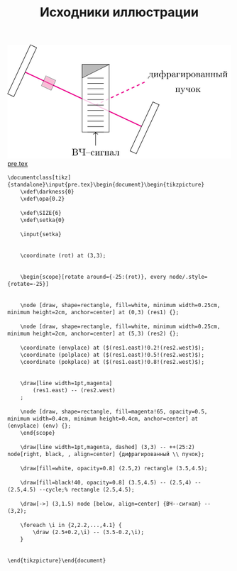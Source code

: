 ﻿---
title: "Исходники иллюстрации"
type: "notpost"
---
<a class="imag2" href="/cook/gallery/tikzpicture_df83a36a9dcab0104dcec27c200de676.tex"><img src="/cook/gallery/tikzpicture_df83a36a9dcab0104dcec27c200de676.pdf.jpg" alt=""></a>
<a href="/cook/gallery/pre">pre.tex</a>
<pre><code class="language-latex">\documentclass[tikz]{standalone}\input{pre.tex}\begin{document}\begin{tikzpicture}
    \xdef\darkness{0}
	\xdef\opa{0.2}

    \xdef\SIZE{6}
	\xdef\setka{0}

    \input{setka}


    \coordinate (rot) at (3,3);


    \begin{scope}[rotate around={-25:(rot)}, every node/.style={rotate=-25}]


    \node [draw, shape=rectangle, fill=white, minimum width=0.25cm, minimum height=2cm, anchor=center] at (0,3) (res1) {};

    \node [draw, shape=rectangle, fill=white, minimum width=0.25cm, minimum height=2cm, anchor=center] at (5,3) (res2) {};

    \coordinate (envplace) at ($(res1.east)!0.2!(res2.west)$);
    \coordinate (polplace) at ($(res1.east)!0.5!(res2.west)$);
    \coordinate (pokplace) at ($(res1.east)!0.8!(res2.west)$);


    \draw[line width=1pt,magenta] 
        (res1.east) -- (res2.west)
    ;

    \node [draw, shape=rectangle, fill=magenta!65, opacity=0.5, minimum width=0.4cm, minimum height=0.4cm, anchor=center] at (envplace) (env) {};        
    \end{scope}

    \draw[line width=1pt,magenta, dashed] (3,3) -- ++(25:2) node[right, black, , align=center] {дифрагированный \\ пучок};

    \draw[fill=white, opacity=0.8] (2.5,2) rectangle (3.5,4.5);

    \draw[fill=black!40, opacity=0.8] (3.5,4.5) -- (2.5,4) -- (2.5,4.5) --cycle;% rectangle (2.5,4.5);

    \draw[->] (3,1.5) node [below, align=center] {ВЧ--сигнал} -- (3,2);

    \foreach \i in {2,2.2,...,4.1} {
        \draw (2.5+0.2,\i) -- (3.5-0.2,\i);
    }


\end{tikzpicture}\end{document}</code></pre>